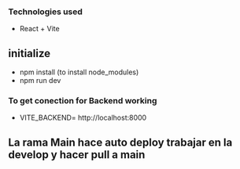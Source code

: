### Technologies used
- React + Vite

## initialize
- npm install (to install node_modules)
- npm run dev


### To get conection for Backend working
- VITE_BACKEND= http://localhost:8000


## La rama Main hace auto deploy trabajar en la develop y hacer pull a main 
